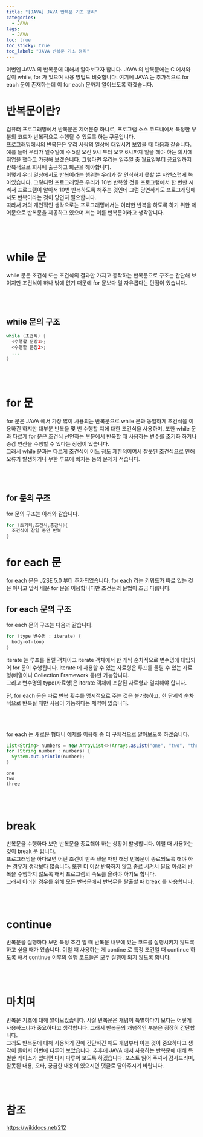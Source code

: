 ```yaml
---
title: "[JAVA] JAVA 반복문 기초 정리"
categories:
  - JAVA
tags:
  - JAVA
toc: true
toc_sticky: true
toc_label: "JAVA 반복문 기초 정리"
---
```


이번엔 JAVA 의 반복문에 대해서 알아보고자 합니다. JAVA 의 반복문에는 C 에서와 같이 while, for 가 있으며 사용 방법도 비슷합니다. 여기에 JAVA 는 추가적으로 for each 문이 존재하는데 이 for each 문까지 알아보도록 하겠습니다.   

# 반복문이란?

컴퓨터 프로그래밍에서 반복문은 제어문중 하나로, 프로그램 소스 코드내에서 특정한 부분의 코드가 반복적으로 수행될 수 있도록 하는 구문입니다.   
프로그래밍에서의 반복문은 우리 사람의 일상에 대입시켜 보았을 때 다음과 같습니다.   
예를 들어 우리가 일주일에 주 5일 오전 9시 부터 오후 6시까지 일을 해야 하는 회사에 취업을 했다고 가정해 보겠습니다. 그렇다면 우리는 일주일 중 월요일부터 금요일까지 반복적으로 회사에 출근하고 퇴근을 해야합니다.   
이렇게 우리 일상에서도 반복이라는 행위는 우리가 잘 인식하지 못할 뿐 자연스럽게 녹아있습니다. 그렇다면 프로그래밍은 우리가 10번 반복할 것을 프로그램에서 한 번만 시켜서 프로그램이 알아서 10번 반복하도록 해주는 것인데 그럼 당연하게도 프로그래밍에서도 반복이라는 것이 당연히 필요합니다.   
따라서 저의 개인적인 생각으로는 프로그래밍에서는 이러한 반복을 하도록 하기 위한 제어문으로 반복문을 제공하고 있으며 저는 이를 반복문이라고 생각합니다.

<br><br>

# while 문

while 문은 조건식 또는 조건식의 결과만 가지고 동작하는 반복문으로 구조는 간단해 보이지만 조건식이 하나 밖에 없기 때문에 for 문보다 덜 자유롭다는 단점이 있습니다.   

<br><br>

## while 문의 구조

```java
while (조건식) {
  <수행할 문장1>;
  <수행할 문장2>;
  ...
}
```

<br><br>

# for 문

for 문은 JAVA 에서 가장 많이 사용되는 반복문으로 while 문과 동일하게 조건식을 이용하긴 하지만 대부분 반복을 몇 번 수행할 지에 대한 조건식을 사용하며, 또한 while 문과 다르게 for 문은 조건식 선언하는 부분에서 반복할 때 사용하는 변수를 초기화 하거나 증감 연산을 수행할 수 있다는 장점이 있습니다.   
그래서 while 문과는 다르게 조건식이 어느 정도 제한적이여서 잘못된 조건식으로 인해 오류가 발생하거나 무한 루프에 빠지는 등의 문제가 적습니다.

<br><br>

## for 문의 구조

for 문의 구조는 아래와 같습니다.

```java
for (초기치;조건식;증감식){
  조건식이 참일 동안 반복
}
```

# for each 문

for each 문은 J2SE 5.0 부터 추가되었습니다. for each 라는 키워드가 따로 있는 것은 아니고 앞서 배운 for 문을 이용합니다만 조건문의 문법이 조금 다릅니다.

## for each 문의 구조

for each 문의 구조는 다음과 같습니다.

```java
for (type 변수명 : iterate) {
  body-of-loop
}
```

iterate 는 루프를 돌릴 객체이고 iterate 객체에서 한 개씩 순차적으로 변수명에 대입되어 for 문이 수행됩니다. iterate 에 사용할 수 있는 자료형은 루프를 돌릴 수 있는 자료형(배열이나 Collection Framework 등)만 가능합니다.   
그리고 변수명의 type(자료형)은 iterate 객체에 포함된 자료형과 일치해야 합니다.

단, for each 문은 따로 반복 횟수를 명시적으로 주는 것은 불가능하고, 한 단계씩 순차적으로 반복될 때만 사용이 가능하다는 제약이 있습니다.

<br><br>

for each 는 새로운 형태니 예제를 이용해 좀 더 구체적으로 알아보도록 하겠습니다.

```java
List<String> numbers = new ArrayList<>(Arrays.asList("one", "two", "three"));
for (String number : numbers) {
  System.out.println(number);
}
```

```
one
two
three
```

<br><br>

# break

반복문을 수행하다 보면 반복문을 종료해야 하는 상황이 발생합니다. 이럴 때 사용하는 것이 break 문 입니다.   
프로그래밍을 하다보면 어떤 조건이 만족 됐을 때만 해당 반복문이 종료되도록 해야 하는 경우가 생각보다 많습니다. 또한 더 이상 반복하지 않고 종료 시켜서 필요 이상의 반복을 수행하지 않도록 해서 프로그램의 속도를 올려야 하기도 합니다.   
그래서 이러한 경우를 위해 모든 반복문에서 반복무을 탈출할 때 break 를 사용합니다.

<br><br>

# continue

반복문을 실행하다 보면 특정 조건 일 때 반복문 내부에 있는 코드를 실행시키지 않도록 하고 싶을 때가 있습니다. 이럴 때 사용하는 게 contine 로 특정 조건일 때 continue 하도록 해서 continue 이후의 실행 코드들은 모두 실행이 되지 않도록 합니다.

<br><br>

# 마치며

반복문 기초에 대해 알아보았습니다. 사실 반복문은 개념이 특별하다기 보다는 어떻게 사용하느냐가 중요하다고 생각합니다. 그래서 반복문의 개념적인 부분은 굉장히 간단합니다.   
그래도 반복문에 대해 사용하기 전에 간단하긴 해도 개념부터 아는 것이 중요하다고 생각이 들어서 이번에 다루어 보았습니다. 추후에 JAVA 에서 사용하는 반복문에 대해 특별한 케이스가 있다면 다시 다루어 보도록 하겠습니다.
포스트 읽어 주셔서 감사드리며, 잘못된 내용, 오타, 궁금한 내용이 있으시면 댓글로 달아주시기 바랍니다.

<br><br>

# 참조

https://wikidocs.net/212